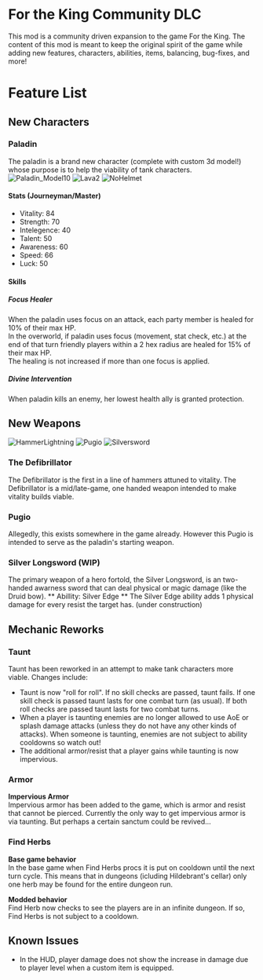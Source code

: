 # For the King Community DLC

This mod is a community driven expansion to the game For the King. The content of this mod is meant to keep the original spirit of the game while adding new features, characters, abilities, items, balancing, bug-fixes, and more!

# Feature List

## New Characters

### Paladin
The paladin is a brand new character (complete with custom 3d model!) whose purpose is to help the viability of tank characters.  
![Paladin_Model10](https://user-images.githubusercontent.com/30760231/224574459-213664cc-d79d-480b-817a-a405315e29a4.gif)
![Lava2](https://user-images.githubusercontent.com/30760231/225161421-4c63683b-5cf8-4e80-bc4a-35841e601cc8.gif)
![NoHelmet](https://user-images.githubusercontent.com/30760231/225161142-b13b0f5e-e532-47f6-b7d8-8694d6cea01d.png)



#### Stats (Journeyman/Master)
- Vitality: 84
- Strength: 70
- Intelegence: 40
- Talent: 50
- Awareness: 60
- Speed: 66
- Luck: 50

#### Skills
##### Focus Healer
When the paladin uses focus on an attack, each party member is healed for 10% of their max HP.  
In the overworld, if paladin uses focus (movement, stat check, etc.) at the end of that turn friendly players within a 2 hex radius are healed for 15% of their max HP.  
The healing is not increased if more than one focus is applied.

##### Divine Intervention
When paladin kills an enemy, her lowest health ally is granted protection.

## New Weapons
![HammerLightning](https://user-images.githubusercontent.com/30760231/225162133-a6e6f613-b258-4a90-a33a-ea7607509639.JPG)
![Pugio](https://user-images.githubusercontent.com/30760231/225162107-97c14ca0-cde6-41b9-850d-a3f6ef078249.JPG)
![Silversword](https://user-images.githubusercontent.com/30760231/225162086-296a51e2-1dfc-4533-a644-8c06f2ddc26a.JPG)

### The Defibrillator
The Defibrillator is the first in a line of hammers attuned to vitality. The Defibrillator is a mid/late-game, one handed weapon intended to make vitality builds viable.  

### Pugio
Allegedly, this exists somewhere in the game already. However this Pugio is intended to serve as the paladin's starting weapon.  

### Silver Longsword (WIP)
The primary weapon of a hero fortold, the Silver Longsword, is an two-handed awarness sword that can deal physical or magic damage (like the Druid bow).
** Abillity: Silver Edge **
The Silver Edge ability adds 1 physical damage for every resist the target has. (under construction)  


## Mechanic Reworks
### Taunt 
Taunt has been reworked in an attempt to make tank characters more viable. Changes include:
- Taunt is now "roll for roll". If no skill checks are passed, taunt fails. If one skill check is passed taunt lasts for one combat turn (as usual). If both roll checks are passed taunt lasts for two combat turns.
- When a player is taunting enemies are no longer allowed to use AoE or splash damage attacks (unless they do not have any other kinds of attacks). When someone is taunting, enemies are not subject to ability cooldowns so watch out!
- The additional armor/resist that a player gains while taunting is now impervious.

### Armor
**Impervious Armor**  
Impervious armor has been added to the game, which is armor and resist that cannot be pierced. Currently the only way to get impervious armor is via taunting. But perhaps a certain sanctum could be revived...

### Find Herbs
**Base game behavior**  
In the base game when Find Herbs procs it is put on cooldown until the next turn cycle. This means that in dungeons (icluding Hildebrant's cellar) only one herb may be found for the entire dungeon run.

**Modded behavior**  
Find Herb now checks to see the players are in an infinite dungeon. If so, Find Herbs is not subject to a cooldown.

## Known Issues
- In the HUD, player damage does not show the increase in damage due to player level when a custom item is equipped.
